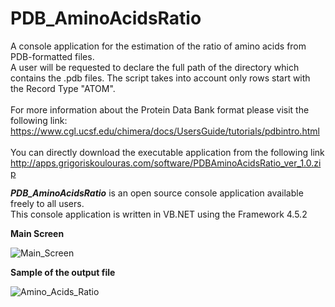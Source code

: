 # PDB_AminoAcidsRatio

A console application for the estimation of the ratio of amino acids from PDB-formatted files.
</br>
A user will be requested to declare the full path of the directory which contains the .pdb files. The script takes into account only rows start with the Record Type "ATOM". 
</br></br>
For more information about the Protein Data Bank format please visit the following link:
</br>
https://www.cgl.ucsf.edu/chimera/docs/UsersGuide/tutorials/pdbintro.html
</br></br>
You can directly download the executable application from the following link
http://apps.grigoriskoulouras.com/software/PDBAminoAcidsRatio_ver_1.0.zip

<strong><i>PDB_AminoAcidsRatio</i></strong> is an open source console application available freely to all users.
</br>
This console application is written in VB.NET using the Framework 4.5.2

<strong>Main Screen</strong>

![Main_Screen](../master/PDB_AminoAcidsRatio_screenshot1.png)

<strong>Sample of the output file</strong>

![Amino_Acids_Ratio](../master/PDB_AminoAcidsRatio_screenshot2.png)
